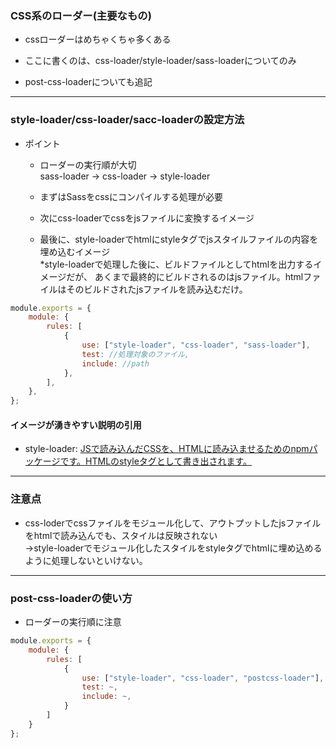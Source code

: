 ### CSS系のローダー(主要なもの)

- cssローダーはめちゃくちゃ多くある

- ここに書くのは、css-loader/style-loader/sass-loaderについてのみ

- post-css-loaderについても追記

---

### style-loader/css-loader/sacc-loaderの設定方法

- ポイント  
    - ローダーの実行順が大切  
        sass-loader -> css-loader -> style-loader

    - まずはSassをcssにコンパイルする処理が必要

    - 次にcss-loaderでcssをjsファイルに変換するイメージ

    - 最後に、style-loaderでhtmlにstyleタグでjsスタイルファイルの内容を埋め込むイメージ  
    *style-loaderで処理した後に、ビルドファイルとしてhtmlを出力するイメージだが、
    あくまで最終的にビルドされるのはjsファイル。htmlファイルはそのビルドされたjsファイルを読み込むだけ。

```js
module.exports = {
    module: {
        rules: [
            {
                use: ["style-loader", "css-loader", "sass-loader"],
                test: //処理対象のファイル,
                include: //path
            },
        ],
    },
};
```

#### イメージが湧きやすい説明の引用

- style-loader: [JSで読み込んだCSSを、HTMLに読み込ませるためのnpmパッケージです。HTMLのstyleタグとして書き出されます。](https://corecolors.net/webpack-css/#rtoc-6)

---

### 注意点

- css-loderでcssファイルをモジュール化して、アウトプットしたjsファイルをhtmlで読み込んでも、スタイルは反映されない  
    ->style-loaderでモジュール化したスタイルをstyleタグでhtmlに埋め込めるように処理しないといけない。

---

### post-css-loaderの使い方

- ローダーの実行順に注意

```js
module.exports = {
    module: {
        rules: [
            {
                use: ["style-loader", "css-loader", "postcss-loader"],
                test: ~,
                include: ~,
            }
        ]
    }
};
```